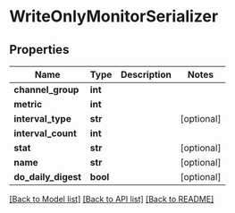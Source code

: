 # WriteOnlyMonitorSerializer

## Properties
Name | Type | Description | Notes
------------ | ------------- | ------------- | -------------
**channel_group** | **int** |  | 
**metric** | **int** |  | 
**interval_type** | **str** |  | [optional] 
**interval_count** | **int** |  | 
**stat** | **str** |  | [optional] 
**name** | **str** |  | [optional] 
**do_daily_digest** | **bool** |  | [optional] 

[[Back to Model list]](../README.md#documentation-for-models) [[Back to API list]](../README.md#documentation-for-api-endpoints) [[Back to README]](../README.md)

